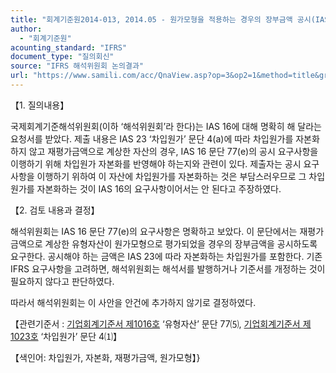 ```yaml
---
title: "회계기준원2014-013, 2014.05 - 원가모형을 적용하는 경우의 장부금액 공시(IAS 16 ‘유형자산’)"
author:
  - "회계기준원"
acounting_standard: "IFRS"
document_type: "질의회신"
source: "IFRS 해석위원회 논의결과"
url: "https://www.samili.com/acc/QnaView.asp?op=3&op2=1&method=title&group=2123-15;1&orgcode=2&searchword=&page=13&code=%ED%9A%8C%EA%B3%84%EA%B8%B0%EC%A4%80%EC%9B%902014%2D013%3A20140531"
---
```

【1. 질의내용】

국제회계기준해석위원회(이하 ‘해석위원회’라 한다)는 IAS 16에 대해 명확히 해 달라는 요청서를 받았다. 제출 내용은 IAS 23 ‘차입원가’ 문단 4(a)에 따라 차입원가를 자본화하지 않고 재평가금액으로 계상한 자산의 경우, IAS 16 문단 77(e)의 공시 요구사항을 이행하기 위해 차입원가 자본화를 반영해야 하는지와 관련이 있다. 제출자는 공시 요구사항을 이행하기 위하여 이 자산에 차입원가를 자본화하는 것은 부담스러우므로 그 차입원가를 자본화하는 것이 IAS 16의 요구사항이어서는 안 된다고 주장하였다.

  

【2. 검토 내용과 결정】

해석위원회는 IAS 16 문단 77(e)의 요구사항은 명확하고 보았다. 이 문단에서는 재평가금액으로 계상한 유형자산이 원가모형으로 평가되었을 경우의 장부금액을 공시하도록 요구한다. 공시해야 하는 금액은 IAS 23에 따라 자본화하는 차입원가를 포함한다. 기존 IFRS 요구사항을 고려하면, 해석위원회는 해석서를 발행하거나 기준서를 개정하는 것이 필요하지 않다고 판단하였다.

따라서 해석위원회는 이 사안을 안건에 추가하지 않기로 결정하였다.

  

【관련기준서 : [기업회계기준서 제1016호](https://www.samili.com/acc/) ‘유형자산’ 문단 77⑸, [기업회계기준서 제1023호](https://www.samili.com/acc/) ‘차입원가’ 문단 4⑴】

【색인어: 차입원가, 자본화, 재평가금액, 원가모형】}